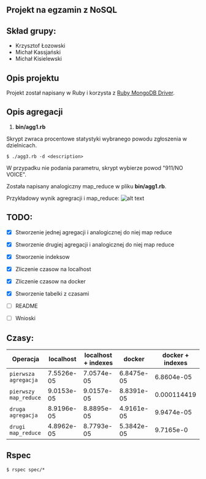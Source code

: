 ## Projekt na egzamin z NoSQL

Skład grupy:
-------
- Krzysztof Łozowski
- Michał Kassjański
- Michał Kisielewski


Opis projektu
-------
Projekt został napisany w Ruby i korzysta z [Ruby MongoDB Driver](https://docs.mongodb.com/ruby-driver/master/).

Opis agregacji
-------
1. **bin/agg1.rb**

Skrypt zwraca procentowe statystyki wybranego powodu zgłoszenia w dzielnicach.
```
$ ./agg3.rb -d <description>
```
W przypadku nie podania parametru, skrypt wybierze powod "911/NO  VOICE".

Została napisany analogiczny map_reduce w pliku **bin/agg1.rb**.

Przykładowy wynik agregracji i map_reduce:
![alt text](https://i.imgur.com/1HyHiKN.png "Logo Title Text 1")


TODO:
-------
- [x] Stworzenie jednej agregacji i analogicznej do niej map reduce
- [x] Stworzenie drugiej agregacji i analogicznej do niej map reduce
- [x] Stworzenie indeksow
- [x] Zliczenie czasow na localhost
- [x] Zliczenie czasow na docker
- [x] Stworzenie tabelki z czasami
- [ ] README
- [ ] Wnioski


Czasy:
-------
| Operacja | localhost | localhost + indexes | docker | docker + indexes |
| --- | --- | --- | --- | --- |
| `pierwsza agregacja` | 7.5526e-05 | 7.0574e-05 | 6.8475e-05 | 6.8604e-05 |
| `pierwszy map_reduce` | 9.0153e-05 | 9.0157e-05 | 8.8391e-05 | 0.000114419 |
| `druga agregacja` | 8.9196e-05 | 8.8895e-05 | 4.9161e-05| 9.9474e-05 |
| `drugi map_reduce` | 4.8962e-05 | 8.7793e-05 | 5.3842e-05 | 9.7165e-0 |

Rspec
----------

```
$ rspec spec/*
```
